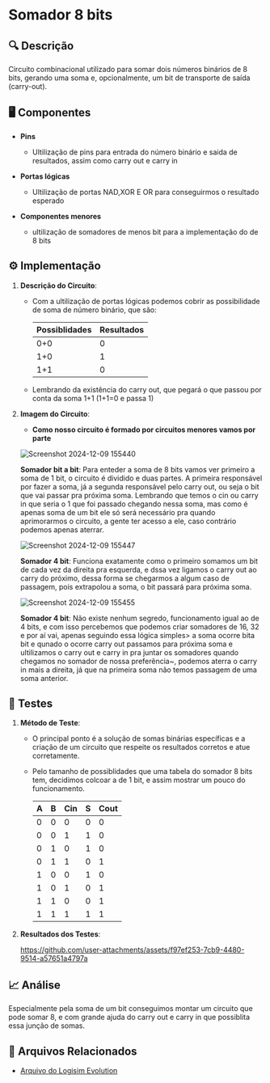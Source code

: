 # Somador 8 bits

## 🔍 Descrição

Circuito combinacional utilizado para somar dois números binários de 8 bits, gerando uma soma e, opcionalmente, um bit de transporte de saída (carry-out).

## 🖥️ Componentes

- **Pins**

   - Ultilização de pins para entrada do número binário e saida de resultados, assim como carry out e carry in 
   
- **Portas lógicas**

   - Ultilização de portas NAD,XOR E OR para conseguirmos o resultado esperado
   
- **Componentes menores**

   - ultilização de somadores de menos bit para a implementação do de 8 bits

## ⚙️ Implementação

1. **Descrição do Circuito**:

   - Com a ultilização de portas lógicas podemos cobrir as possibilidade de soma de número binário, que são:
     
     |Possiblidades|Resultados|
     |-------------|----------|
     |0+0|0|
     |1+0|1|
     |1+1|0|

   - Lembrando da existência do carry out, que pegará o que passou por conta da soma  1+1 (1+1=0 e passa 1)


2. **Imagem do Circuito**:

   - **Como nosso circuito é formado por circuitos menores vamos por parte**
   
    ![Screenshot 2024-12-09 155440](https://github.com/user-attachments/assets/469bd7f1-ce93-4bf0-a754-3bc4483ee2b8)

   **Somador bit a bit**: Para enteder a soma de 8 bits vamos ver primeiro a soma de 1 bit, o circuito é dividido e duas partes. A primeira responsável por fazer a soma, já a segunda responsável pelo carry out, ou    seja o bit que vai passar pra próxima soma. Lembrando que temos o cin ou carry in que seria o 1 que foi passado chegando nessa soma, mas como é apenas soma de um bit
   ele só será necessário pra quando aprimorarmos o circuito, a gente ter acesso a ele, caso contrário podemos apenas aterrar.
   
    ![Screenshot 2024-12-09 155447](https://github.com/user-attachments/assets/3ff0f315-3aaf-4f82-ab9b-c6b55240df9a)

   **Somador 4 bit**: Funciona exatamente como o primeiro somamos um bit de cada vez da direita pra esquerda, e dssa vez ligamos o carry out ao carry do próximo, dessa forma se chegarmos a algum caso de passagem, pois extrapolou a soma, o bit passará para próxima soma.
    
    ![Screenshot 2024-12-09 155455](https://github.com/user-attachments/assets/b44bb412-d2fc-4e18-b9f4-1ea6b64f3370)

   **Somador 4 bit**: Não existe nenhum segredo, funcionamento igual ao de 4 bits, e com isso percebemos que podemos criar somadores de 16, 32 e por aí vai, apenas seguindo essa lógica simples> a soma ocorre bita bit e qunado o ocorre carry out passamos para próxima soma e ultilizamos o carry out e carry in pra juntar os somadores quando chegamos no somador de nossa preferência~, podemos aterra o carry in mais a direita, já que na primeira soma não temos passagem de uma soma anterior. 

## 🔬 Testes

1. **Método de Teste**:

   - O principal ponto é a solução de somas binárias específicas e a criação de um circuito que respeite os resultados corretos e atue corretamente.
   - Pelo tamanho de possiblidades que uma tabela do somador 8 bits tem, decidimos colcoar a de 1 bit, e assim mostrar um pouco do funcionamento.
     
     
      | A | B | Cin | S | Cout |
      |---|---|-----|---|------|
      | 0 | 0 |  0  | 0 |  0   |
      | 0 | 0 |  1  | 1 |  0   |
      | 0 | 1 |  0  | 1 |  0   |
      | 0 | 1 |  1  | 0 |  1   |
      | 1 | 0 |  0  | 1 |  0   |
      | 1 | 0 |  1  | 0 |  1   |
      | 1 | 1 |  0  | 0 |  1   |
      | 1 | 1 |  1  | 1 |  1   |

   
3. **Resultados dos Testes**:
   
   https://github.com/user-attachments/assets/f97ef253-7cb9-4480-9514-a57651a4797a

## 📈 Análise

Especialmente pela soma de um bit conseguimos montar um circuito que pode somar 8, e com grande ajuda do carry out e carry in que possiblita essa junção de somas.

## 📂 Arquivos Relacionados

- [Arquivo do Logisim Evolution](../src/somador-8-bits.circ)
